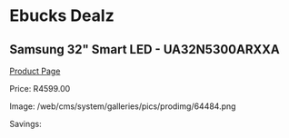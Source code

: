 
# Ebucks Dealz
## Samsung 32" Smart LED - UA32N5300ARXXA
[Product Page](https://www.ebucks.com/web/shop/productSelected.do?prodId=1226601671&catId=363628796)

Price: R4599.00

Image: /web/cms/system/galleries/pics/prodimg/64484.png

Savings: 


	